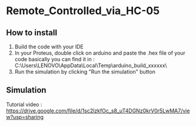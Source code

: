 # Remote_Controlled_via_HC-05

## How to install
1. Build the code with your IDE
2. In your Proteus, double click on arduino and paste the .hex file of your code 
   basically you can find it in : C:\Users\LENOVO\AppData\Local\Temp\arduino_build_xxxxxx\
3. Run the simulation by clicking "Run the simulation" button 

## Simulation
Tutorial video : 
https://drive.google.com/file/d/1sc2lzkfOc_s8_uT4DGNz0krV0r5LwMA7/view?usp=sharing

